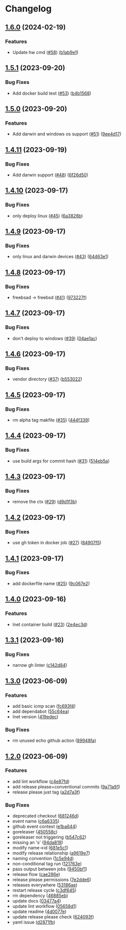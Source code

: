 # Changelog

## [1.6.0](https://github.com/louislef299/lnet/compare/v1.5.1...v1.6.0) (2024-02-19)


### Features

* Update hw cmd ([#58](https://github.com/louislef299/lnet/issues/58)) ([b1ab9e1](https://github.com/louislef299/lnet/commit/b1ab9e1ceaf4b659773dbbd043b255de8f47fe03))

## [1.5.1](https://github.com/louislef299/lnet/compare/v1.5.0...v1.5.1) (2023-09-20)


### Bug Fixes

* Add docker build test ([#53](https://github.com/louislef299/lnet/issues/53)) ([b4b1568](https://github.com/louislef299/lnet/commit/b4b1568dba2a34c61b5514e89762888a154f588e))

## [1.5.0](https://github.com/louislef299/lnet/compare/v1.4.11...v1.5.0) (2023-09-20)


### Features

* Add darwin and windows os support ([#51](https://github.com/louislef299/lnet/issues/51)) ([9ee4d17](https://github.com/louislef299/lnet/commit/9ee4d1713991a74d3a3d4e119feafbb8c8bb315e))

## [1.4.11](https://github.com/louislef299/lnet/compare/v1.4.10...v1.4.11) (2023-09-19)


### Bug Fixes

* Add darwin support ([#48](https://github.com/louislef299/lnet/issues/48)) ([6f26d50](https://github.com/louislef299/lnet/commit/6f26d503b0ad6b00cde2498cfb6e07d0eaa5bf2e))

## [1.4.10](https://github.com/louislef299/lnet/compare/v1.4.9...v1.4.10) (2023-09-17)


### Bug Fixes

* only deploy linux ([#45](https://github.com/louislef299/lnet/issues/45)) ([6a3826b](https://github.com/louislef299/lnet/commit/6a3826b57b356b2b736ec1d18bf719c48cddea91))

## [1.4.9](https://github.com/louislef299/lnet/compare/v1.4.8...v1.4.9) (2023-09-17)


### Bug Fixes

* only linux and darwin devices ([#43](https://github.com/louislef299/lnet/issues/43)) ([64463e1](https://github.com/louislef299/lnet/commit/64463e170cb3df2bec157990dc25e4683dbbcb71))

## [1.4.8](https://github.com/louislef299/lnet/compare/v1.4.7...v1.4.8) (2023-09-17)


### Bug Fixes

* freebsad -&gt; freebsd ([#41](https://github.com/louislef299/lnet/issues/41)) ([973227f](https://github.com/louislef299/lnet/commit/973227f598d38a940abce29779af98151a7ff4a8))

## [1.4.7](https://github.com/louislef299/lnet/compare/v1.4.6...v1.4.7) (2023-09-17)


### Bug Fixes

* don't deploy to windows ([#39](https://github.com/louislef299/lnet/issues/39)) ([04ae1ac](https://github.com/louislef299/lnet/commit/04ae1acb27d4bc0bb33cbe2c5f680d49134b7e51))

## [1.4.6](https://github.com/louislef299/lnet/compare/v1.4.5...v1.4.6) (2023-09-17)


### Bug Fixes

* vendor directory ([#37](https://github.com/louislef299/lnet/issues/37)) ([b553022](https://github.com/louislef299/lnet/commit/b5530220173f46eea75d341e7e57239350f18dfc))

## [1.4.5](https://github.com/louislef299/lnet/compare/v1.4.4...v1.4.5) (2023-09-17)


### Bug Fixes

* rm alpha tag makfile ([#35](https://github.com/louislef299/lnet/issues/35)) ([444f339](https://github.com/louislef299/lnet/commit/444f339fea9916a44ce101bc0f26495656d09be7))

## [1.4.4](https://github.com/louislef299/lnet/compare/v1.4.3...v1.4.4) (2023-09-17)


### Bug Fixes

* use build args for commit hash ([#31](https://github.com/louislef299/lnet/issues/31)) ([514eb5a](https://github.com/louislef299/lnet/commit/514eb5ad50fc529377ae38d257da6929ae79043d))

## [1.4.3](https://github.com/louislef299/lnet/compare/v1.4.2...v1.4.3) (2023-09-17)


### Bug Fixes

* remove the ctx ([#29](https://github.com/louislef299/lnet/issues/29)) ([d9d1f3b](https://github.com/louislef299/lnet/commit/d9d1f3b191276078a92b0f4ac640fb6ba55408d8))

## [1.4.2](https://github.com/louislef299/lnet/compare/v1.4.1...v1.4.2) (2023-09-17)


### Bug Fixes

* use gh token in docker job ([#27](https://github.com/louislef299/lnet/issues/27)) ([84907f5](https://github.com/louislef299/lnet/commit/84907f5fa3077f207139a8136c9d37cc2de71c73))

## [1.4.1](https://github.com/louislef299/lnet/compare/v1.4.0...v1.4.1) (2023-09-17)


### Bug Fixes

* add dockerfile name ([#25](https://github.com/louislef299/lnet/issues/25)) ([9c067e2](https://github.com/louislef299/lnet/commit/9c067e22a36225e8f07db721ef1d1ee6a4903f69))

## [1.4.0](https://github.com/louislef299/lnet/compare/v1.3.1...v1.4.0) (2023-09-16)


### Features

* lnet container build ([#23](https://github.com/louislef299/lnet/issues/23)) ([2e4ec3d](https://github.com/louislef299/lnet/commit/2e4ec3d9d706caba1138ac10b06f7b72b52e140a))

## [1.3.1](https://github.com/louislef299/lnet/compare/v1.3.0...v1.3.1) (2023-09-16)


### Bug Fixes

* narrow gh linter ([c142d84](https://github.com/louislef299/lnet/commit/c142d841cf3eccd06b9b41e20c194058338688d8))

## [1.3.0](https://github.com/louislef299/lnet/compare/v1.2.0...v1.3.0) (2023-06-09)


### Features

* add basic icmp scan ([fc693f4](https://github.com/louislef299/lnet/commit/fc693f45ae8fbff9d997f99c90137c1c861faeae))
* add dependabot ([55c64ea](https://github.com/louislef299/lnet/commit/55c64eadc96fd46b01d122b4f82f3500b9027358))
* lnet version ([419edec](https://github.com/louislef299/lnet/commit/419edec95d5fdfb6bf55b9cae003e4cf8860bf6f))


### Bug Fixes

* rm unused echo github action ([89948fa](https://github.com/louislef299/lnet/commit/89948fa50e5eca764cd09a8daa708ceafb8bef56))

## [1.2.0](https://github.com/louislef299/lnet/compare/v1.1.2...v1.2.0) (2023-06-09)


### Features

* add lint workflow ([c4e87fd](https://github.com/louislef299/lnet/commit/c4e87fd225616c3c65243fb0ee85154f3678a7bb))
* add release please+conventional commits ([9a71a91](https://github.com/louislef299/lnet/commit/9a71a9173254cd1b84ceb859ca8d67b81413b661))
* release please just tag ([a2d7a3f](https://github.com/louislef299/lnet/commit/a2d7a3f9fa371119590143acd7050310b069b153))


### Bug Fixes

* deprecated checkout ([681246d](https://github.com/louislef299/lnet/commit/681246d5801a75e8b33b33163800c7b19af66de0))
* event name ([c6a6335](https://github.com/louislef299/lnet/commit/c6a6335196511f13467cd1ed15f849e1d57d0854))
* github event context ([e1ba644](https://github.com/louislef299/lnet/commit/e1ba6440813337d89fc32603da2544fa0b11179a))
* goreleaser ([450558c](https://github.com/louislef299/lnet/commit/450558c1d1412665792a3e12d8bcdb481626981a))
* goreleaser not triggering ([b547c62](https://github.com/louislef299/lnet/commit/b547c622bcc2f198e0a835b1d4ee917982070c88))
* missing an 's' ([94da819](https://github.com/louislef299/lnet/commit/94da8192571957260b90622d24e2066a4f0e48be))
* modify name-&gt;id ([681e5c1](https://github.com/louislef299/lnet/commit/681e5c1dd827d323b7fc778bd4068d0d3ad33e7d))
* modify release relationship ([a9619e7](https://github.com/louislef299/lnet/commit/a9619e79ef3e28cb64a35c1c3af53e28b137fde4))
* naming convention ([1c5e94d](https://github.com/louislef299/lnet/commit/1c5e94d374162f29c6376a6161f0d8c9990fb640))
* non-conditional tag run ([121763e](https://github.com/louislef299/lnet/commit/121763e0ae4ede7c14b6a9940024382986e15622))
* pass output between jobs ([9450bf1](https://github.com/louislef299/lnet/commit/9450bf1ba5db82311c1149a2d939f47d9d8b5804))
* release flow ([cae286e](https://github.com/louislef299/lnet/commit/cae286e7819348d2d2659767390630b327c8ceae))
* release please permissions ([7e2dde6](https://github.com/louislef299/lnet/commit/7e2dde647f980aa74be4c6496a7ec611558ff6d3))
* releases everywhere ([53186ae](https://github.com/louislef299/lnet/commit/53186ae29837e7ed1ad6b4279e68c165685b073d))
* restart release cycle ([c3df645](https://github.com/louislef299/lnet/commit/c3df645496d9e3530c90d37d3d25b9446e90e3ce))
* rm dependency ([46885eb](https://github.com/louislef299/lnet/commit/46885eb7f2d770f35c7f3694f610504825142e07))
* update docs ([03477a4](https://github.com/louislef299/lnet/commit/03477a4f75f35a75980cec5dfd6d77cfa7b8f9d0))
* update lint workflow ([05658d1](https://github.com/louislef299/lnet/commit/05658d137e25e1b8a67478bd21b66f47479c1b1c))
* update readme ([4d0077e](https://github.com/louislef299/lnet/commit/4d0077eea270d3646a52cc54a01ddaf6f060a840))
* update release please check ([624093f](https://github.com/louislef299/lnet/commit/624093fb7a82449769a202fe1210a6a946a5644d))
* yaml issue ([d2871fb](https://github.com/louislef299/lnet/commit/d2871fb6913568019c3f1ef3231bce06f0ec2e5a))
